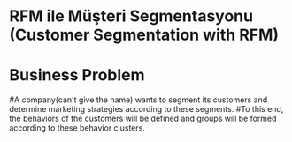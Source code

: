 # RFM ile Müşteri Segmentasyonu (Customer Segmentation with RFM)
# Business Problem

#A company(can't give the name) wants to segment its customers and determine marketing strategies according to these segments.
#To this end, the behaviors of the customers will be defined and groups will be formed according to these behavior clusters.

